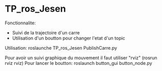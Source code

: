 # TP_ros_Jesen

Fonctionnalite:
  * Suivi de la trajectoire d'un carre
  * Utilisation d'un boutton pour changer l'etat d'un topic

Utilisation:
  roslaunche TP_ros_Jesen PublishCarre.py
  
Pour avoir un suivi graphique du mouvement il faut utiliser "rviz" (rosrun rviz rviz)
Pour lancer le boutton: roslaunch button_gui button_node.py
  

